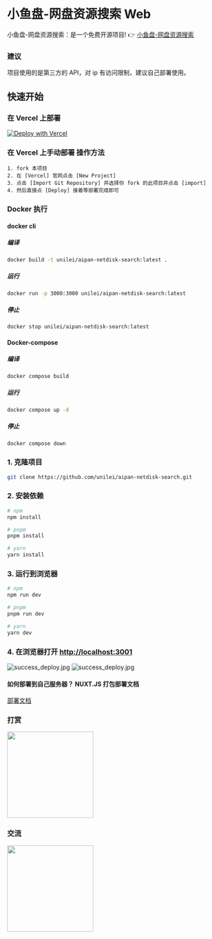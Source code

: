 # 小鱼盘-网盘资源搜索 Web

小鱼盘-网盘资源搜索：是一个免费开源项目!
👉 [小鱼盘-网盘资源搜索](https://so.aicompasspro.com)

### 建议

项目使用的是第三方的 API，对 ip 有访问限制，建议自己部署使用。

## 快速开始

### 在 Vercel 上部署

[![Deploy with Vercel](https://vercel.com/button)](https://vercel.com/new/clone?repository-url=https://github.com/unilei/aipan-netdisk-search.git&project-name=aipan-netdisk-search&repository-name=aipan-netdisk-search)

### 在 Vercel 上手动部署 操作方法

```
1. fork 本项目
2. 在 [Vercel] 官网点击 [New Project]
3. 点击 [Import Git Repository] 并选择你 fork 的此项目并点击 [import]
4. 然后直接点 [Deploy] 接着等部署完成即可
```

### Docker 执行

#### docker cli

##### 编译

```bash
docker build -t unilei/aipan-netdisk-search:latest .
```

##### 运行

```bash
docker run -p 3000:3000 unilei/aipan-netdisk-search:latest
```

##### 停止

```bash
docker stop unilei/aipan-netdisk-search:latest
```

#### Docker-compose

##### 编译

```bash
docker compose build
```

##### 运行

```bash
docker compose up -d
```

##### 停止

```bash
docker compose down
```

### 1. 克隆项目

```bash
git clone https://github.com/unilei/aipan-netdisk-search.git
```

### 2. 安装依赖

```bash
# npm
npm install

# pnpm
pnpm install

# yarn
yarn install
```

### 3. 运行到浏览器

```bash
# npm
npm run dev

# pnpm
pnpm run dev

# yarn
yarn dev
```

### 4. 在浏览器打开 [http://localhost:3001](http://localhost:3001)

![success_deploy.jpg](/assets/readme/screen-1.png)
![success_deploy.jpg](/assets/readme/screen-2.png)

#### 如何部署到自己服务器？ NUXT.JS 打包部署文档

[部署文档](https://nuxt.com/docs/getting-started/deployment)

### 打赏

<img src="/assets/donation/wechat_pay.jpg" width=200  />

### 交流

<img src="/assets/readme/wechat.jpg" width=200  />
